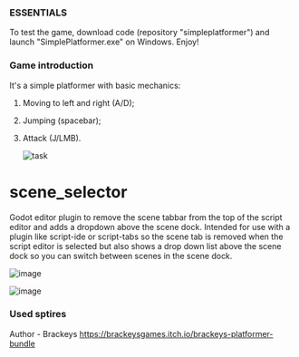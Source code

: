 ### ESSENTIALS

To test the game, download code (repository "simpleplatformer") and launch "SimplePlatformer.exe" on Windows. Enjoy!


### Game introduction
It's a simple platformer with basic mechanics:
1) Moving to left and right (A/D);
2) Jumping (spacebar);
3) Attack (J/LMB).


   ![task](https://github.com/user-attachments/assets/4981ec66-f5f4-48b0-82d7-51d2912c93c7)



# scene_selector
Godot editor plugin to remove the scene tabbar from the top of the script editor and adds a dropdown above the scene dock.  Intended for use with a plugin like script-ide or script-tabs so the scene tab is removed when the script editor is selected but also shows a drop down list above the scene dock so you can switch between scenes in the scene dock.

![image](https://github.com/user-attachments/assets/2c4ca5e2-b55f-41e1-b514-28d1f8556b4f)

![image](https://github.com/user-attachments/assets/f5f12007-b897-4355-9c05-049a136f1515)

### Used sptires
Author - Brackeys https://brackeysgames.itch.io/brackeys-platformer-bundle
